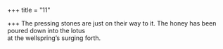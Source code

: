 +++
title = "11"

+++
The pressing stones are just on their way to it. The honey has been  poured down into the lotus  
at the wellspring’s surging forth.  